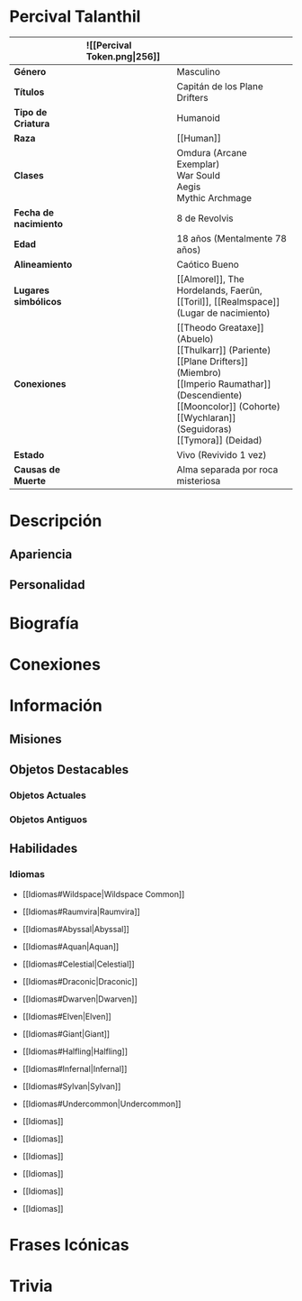 # Percival Talanthil

|                         | ![[Percival Token.png\|256]] |                                                                                                                                                                                                                 |
| :---------------------- | :--------------------------- | :-------------------------------------------------------------------------------------------------------------------------------------------------------------------------------------------------------------- |
| **Género**              |                              | Masculino                                                                                                                                                                                                       |
| **Títulos**             |                              | Capitán de los Plane Drifters                                                                                                                                                                                   |
| **Tipo de Criatura**    |                              | Humanoid                                                                                                                                                                                                        |
| **Raza**                |                              | [[Human]]                                                                                                                                                                                                       |
| **Clases**              |                              | Omdura (Arcane Exemplar)<br>War Sould<br>Aegis<br>Mythic Archmage                                                                                                                                               |
| **Fecha de nacimiento** |                              | 8 de Revolvis                                                                                                                                                                                                   |
| **Edad**                |                              | 18 años (Mentalmente 78 años)                                                                                                                                                                                   |
| **Alineamiento**        |                              | Caótico Bueno                                                                                                                                                                                                   |
| **Lugares simbólicos**  |                              | [[Almorel]], The Hordelands, Faerûn, [[Toril]], [[Realmspace]](Lugar de nacimiento)                                                                                                                             |
| **Conexiones**          |                              | [[Theodo Greataxe]] (Abuelo)<br>[[Thulkarr]] (Pariente)<br>[[Plane Drifters]] (Miembro)<br>[[Imperio Raumathar]] (Descendiente)<br>[[Mooncolor]] (Cohorte)<br>[[Wychlaran]] (Seguidoras)<br>[[Tymora]] (Deidad) |
| **Estado**              |                              | Vivo (Revivido 1 vez)                                                                                                                                                                                           |
| **Causas de Muerte**    |                              | Alma separada por roca misteriosa                                                                                                                                                                               |

# Descripción

## Apariencia

## Personalidad

# Biografía

# Conexiones

# Información

## Misiones

## Objetos Destacables

### Objetos Actuales

### Objetos Antiguos

## Habilidades

### Idiomas

- [[Idiomas#Wildspace|Wildspace Common]]
- [[Idiomas#Raumvira|Raumvira]]

- [[Idiomas#Abyssal|Abyssal]]
- [[Idiomas#Aquan|Aquan]]
- [[Idiomas#Celestial|Celestial]]
- [[Idiomas#Draconic|Draconic]]
- [[Idiomas#Dwarven|Dwarven]]
- [[Idiomas#Elven|Elven]]
- [[Idiomas#Giant|Giant]]
- [[Idiomas#Halfling|Halfling]]
- [[Idiomas#Infernal|Infernal]]
- [[Idiomas#Sylvan|Sylvan]]
- [[Idiomas#Undercommon|Undercommon]]
  
- [[Idiomas]]
- [[Idiomas]]
- [[Idiomas]]
- [[Idiomas]]
- [[Idiomas]]
- [[Idiomas]]

# Frases Icónicas

# Trivia
